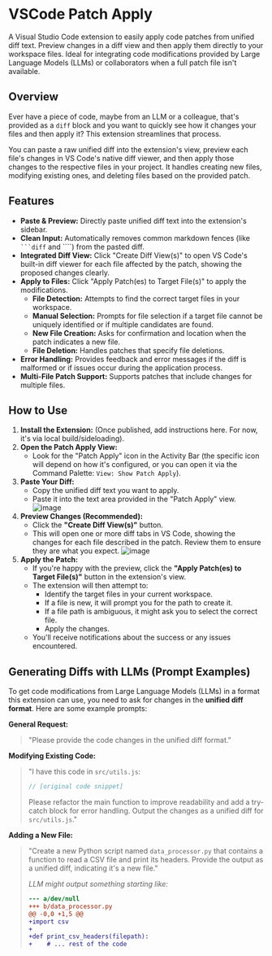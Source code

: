 
# VSCode Patch Apply

A Visual Studio Code extension to easily apply code patches from unified diff text. Preview changes in a diff view and then apply them directly to your workspace files. Ideal for integrating code modifications provided by Large Language Models (LLMs) or collaborators when a full patch file isn't available.

## Overview

Ever have a piece of code, maybe from an LLM or a colleague, that's provided as a `diff` block and you want to quickly see how it changes your files and then apply it? This extension streamlines that process.

You can paste a raw unified diff into the extension's view, preview each file's changes in VS Code's native diff viewer, and then apply those changes to the respective files in your project. It handles creating new files, modifying existing ones, and deleting files based on the provided patch.

## Features

*   **Paste & Preview:** Directly paste unified diff text into the extension's sidebar.
*   **Clean Input:** Automatically removes common markdown fences (like ` ```diff` and ````) from the pasted diff.
*   **Integrated Diff View:** Click "Create Diff View(s)" to open VS Code's built-in diff viewer for each file affected by the patch, showing the proposed changes clearly.
*   **Apply to Files:** Click "Apply Patch(es) to Target File(s)" to apply the modifications.
    *   **File Detection:** Attempts to find the correct target files in your workspace.
    *   **Manual Selection:** Prompts for file selection if a target file cannot be uniquely identified or if multiple candidates are found.
    *   **New File Creation:** Asks for confirmation and location when the patch indicates a new file.
    *   **File Deletion:** Handles patches that specify file deletions.
*   **Error Handling:** Provides feedback and error messages if the diff is malformed or if issues occur during the application process.
*   **Multi-File Patch Support:** Supports patches that include changes for multiple files.

## How to Use

1.  **Install the Extension:** (Once published, add instructions here. For now, it's via local build/sideloading).
2.  **Open the Patch Apply View:**
    *   Look for the "Patch Apply" icon in the Activity Bar (the specific icon will depend on how it's configured, or you can open it via the Command Palette: `View: Show Patch Apply`).
3.  **Paste Your Diff:**
    *   Copy the unified diff text you want to apply.
    *   Paste it into the text area provided in the "Patch Apply" view.
    ![image](https://user-images.githubusercontent.com/example/placeholder.png) <!-- Replace with an actual screenshot of your extension's UI -->
4.  **Preview Changes (Recommended):**
    *   Click the **"Create Diff View(s)"** button.
    *   This will open one or more diff tabs in VS Code, showing the changes for each file described in the patch. Review them to ensure they are what you expect.
    ![image](https://user-images.githubusercontent.com/example/placeholder2.png) <!-- Replace with an actual screenshot of a diff view generated by your extension -->
5.  **Apply the Patch:**
    *   If you're happy with the preview, click the **"Apply Patch(es) to Target File(s)"** button in the extension's view.
    *   The extension will then attempt to:
        *   Identify the target files in your current workspace.
        *   If a file is new, it will prompt you for the path to create it.
        *   If a file path is ambiguous, it might ask you to select the correct file.
        *   Apply the changes.
    *   You'll receive notifications about the success or any issues encountered.

## Generating Diffs with LLMs (Prompt Examples)

To get code modifications from Large Language Models (LLMs) in a format this extension can use, you need to ask for changes in the **unified diff format**. Here are some example prompts:

**General Request:**

> "Please provide the code changes in the unified diff format."

**Modifying Existing Code:**

> "I have this code in `src/utils.js`:
> ```javascript
> // [original code snippet]
> ```
> Please refactor the main function to improve readability and add a try-catch block for error handling. Output the changes as a unified diff for `src/utils.js`."

**Adding a New File:**

> "Create a new Python script named `data_processor.py` that contains a function to read a CSV file and print its headers. Provide the output as a unified diff, indicating it's a new file."
>
> *LLM might output something starting like:*
> ```diff
> --- a/dev/null
> +++ b/data_processor.py
> @@ -0,0 +1,5 @@
> +import csv
> +
> +def print_csv_headers(filepath):
> +    # ... rest of the code
> ```